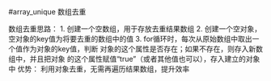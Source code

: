 #array_unique 数组去重

数组去重思路：
    1. 创建一个空数组，用于存放去重结果数组
    2. 创建一个空对象，空对象的key值为将要去重的数组中的值
    3. for循环时，每次从原始数组中取出一个值作为对象的key值，判断
    对象的这个属性是否存在；如果不存在，则存入新数组中，并且把对象
    的这个属性赋值“true”（或者其他值也可以），存入建立的对象中
优势： 利用对象去重，无需再遍历结果数组，提升效率
